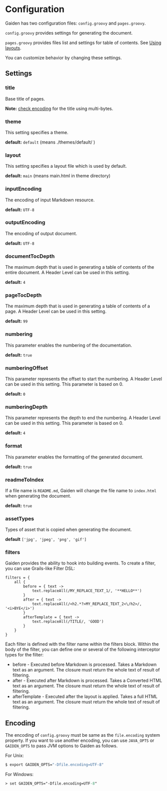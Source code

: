 Configuration
=============

Gaiden has two configuration files: `config.groovy` and `pages.groovy`.

`config.groovy` provides settings for generating the document.

`pages.groovy` provides files list and settings for table of contents. See [Using layouts](theme.html#using-layouts).

You can customize behavior by changing these settings.

Settings
--------

### title

Base title of pages.

**Note:** [check encoding](#encoding) for the title using multi-bytes.

### theme

This setting specifies a theme.

**default:** `default` (means ./themes/default/ )

### layout

This setting specifies a layout file which is used by default.

**default:** `main` (means main.html in theme directory)

### inputEncoding

The encoding of input Markdown resource.

**default:** `UTF-8`

### outputEncoding

The encoding of output document.

**default:** `UTF-8`

### documentTocDepth

The maximum depth that is used in generating a table of contents of the entire document.
A Header Level can be used in this setting.

**default:** `4`

### pageTocDepth

The maximum depth that is used in generating a table of contents of a page.
A Header Level can be used in this setting.

**default:** `99`

### numbering

This parameter enables the numbering of the documentation.

**default:** `true`

### numberingOffset

This parameter represents the offset to start the numbering.
A Header Level can be used in this setting.
This parameter is based on 0.

**default:** `0`

### numberingDepth

This parameter represents the depth to end the numbering.
A Header Level can be used in this setting.
This parameter is based on 0.

**default:** `4`

### format

This parameter enables the formatting of the generated document.

**default:** `true`

### readmeToIndex

If a file name is `README.md`, Gaiden will change the file name to `index.html` when generating the document.

**default:** `true`

### assetTypes

Types of asset that is copied when generating the document.

**default** `['jpg', 'jpeg', 'png', 'gif']`

### filters

Gaiden provides the ability to hook into building events.
To create a filter, you can use Grails-like Filter DSL:

```
filters = {
    all {
        before = { text ->
            text.replaceAll(/MY_REPLACE_TEXT_1/, '**HELLO**')
        }
        after = { text ->
            text.replaceAll(/<h2.*?>MY_REPLACE_TEXT_2<\/h2>/, '<i>BYE</i>')
        }
        afterTemplate = { text ->
            text.replaceAll(/TITLE/, 'GOOD')
        }
    }
}
```

Each filter is defined with the filter name within the filters block.
Within the body of the filter, you can define one or several of the following interceptor types for the filter:

* before - Executed before Markdown is processed. Takes a Markdown text as an argument. The closure must return the whole text of result of filtering.
* after - Executed after Markdown is processed. Takes a Converted HTML text as an argument. The closure must return the whole text of result of filtering.
* afterTemplate - Executed after the layout is applied. Takes a full HTML text as an argument. The closure must return the whole text of result of filtering.


Encoding
--------

The encoding of `config.groovy` must be same as the `file.encoding` system property.
If you want to use another encoding, you can use `JAVA_OPTS` or `GAIDEN_OPTS` to pass JVM options to Gaiden as follows.

For Unix:

```sh
$ export GAIDEN_OPTS="-Dfile.encoding=UTF-8"
```

For Windows:

```ps
> set GAIDEN_OPTS="-Dfile.encoding=UTF-8"
```
